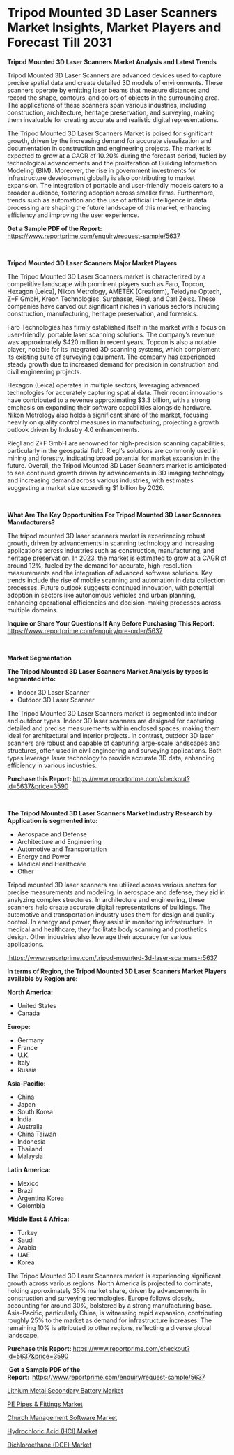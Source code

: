 <p><h1>Tripod Mounted 3D Laser Scanners Market Insights, Market Players and Forecast Till 2031</h1></p><p><strong>Tripod Mounted 3D Laser Scanners Market Analysis and Latest Trends</strong></p>
<p><p>Tripod Mounted 3D Laser Scanners are advanced devices used to capture precise spatial data and create detailed 3D models of environments. These scanners operate by emitting laser beams that measure distances and record the shape, contours, and colors of objects in the surrounding area. The applications of these scanners span various industries, including construction, architecture, heritage preservation, and surveying, making them invaluable for creating accurate and realistic digital representations.</p><p>The Tripod Mounted 3D Laser Scanners Market is poised for significant growth, driven by the increasing demand for accurate visualization and documentation in construction and engineering projects. The market is expected to grow at a CAGR of 10.20% during the forecast period, fueled by technological advancements and the proliferation of Building Information Modeling (BIM). Moreover, the rise in government investments for infrastructure development globally is also contributing to market expansion. The integration of portable and user-friendly models caters to a broader audience, fostering adoption across smaller firms. Furthermore, trends such as automation and the use of artificial intelligence in data processing are shaping the future landscape of this market, enhancing efficiency and improving the user experience.</p></p>
<p><strong>Get a Sample PDF of the Report:&nbsp;</strong> <a href="https://www.reportprime.com/enquiry/request-sample/5637">https://www.reportprime.com/enquiry/request-sample/5637</a></p>
<p>&nbsp;</p>
<p><strong>Tripod Mounted 3D Laser Scanners Major Market Players</strong></p>
<p><p>The Tripod Mounted 3D Laser Scanners market is characterized by a competitive landscape with prominent players such as Faro, Topcon, Hexagon (Leica), Nikon Metrology, AMETEK (Creaform), Teledyne Optech, Z+F GmbH, Kreon Technologies, Surphaser, Riegl, and Carl Zeiss. These companies have carved out significant niches in various sectors including construction, manufacturing, heritage preservation, and forensics.</p><p>Faro Technologies has firmly established itself in the market with a focus on user-friendly, portable laser scanning solutions. The company’s revenue was approximately $420 million in recent years. Topcon is also a notable player, notable for its integrated 3D scanning systems, which complement its existing suite of surveying equipment. The company has experienced steady growth due to increased demand for precision in construction and civil engineering projects.</p><p>Hexagon (Leica) operates in multiple sectors, leveraging advanced technologies for accurately capturing spatial data. Their recent innovations have contributed to a revenue approximating $3.3 billion, with a strong emphasis on expanding their software capabilities alongside hardware. Nikon Metrology also holds a significant share of the market, focusing heavily on quality control measures in manufacturing, projecting a growth outlook driven by Industry 4.0 enhancements.</p><p>Riegl and Z+F GmbH are renowned for high-precision scanning capabilities, particularly in the geospatial field. Riegl’s solutions are commonly used in mining and forestry, indicating broad potential for market expansion in the future. Overall, the Tripod Mounted 3D Laser Scanners market is anticipated to see continued growth driven by advancements in 3D imaging technology and increasing demand across various industries, with estimates suggesting a market size exceeding $1 billion by 2026.</p></p>
<p>&nbsp;</p>
<p><strong>What Are The Key Opportunities For Tripod Mounted 3D Laser Scanners Manufacturers?</strong></p>
<p><p>The tripod mounted 3D laser scanners market is experiencing robust growth, driven by advancements in scanning technology and increasing applications across industries such as construction, manufacturing, and heritage preservation. In 2023, the market is estimated to grow at a CAGR of around 12%, fueled by the demand for accurate, high-resolution measurements and the integration of advanced software solutions. Key trends include the rise of mobile scanning and automation in data collection processes. Future outlook suggests continued innovation, with potential adoption in sectors like autonomous vehicles and urban planning, enhancing operational efficiencies and decision-making processes across multiple domains.</p></p>
<p><strong>Inquire or Share Your Questions If Any Before Purchasing This Report:</strong> <a href="https://www.reportprime.com/enquiry/pre-order/5637">https://www.reportprime.com/enquiry/pre-order/5637</a></p>
<p>&nbsp;</p>
<p><strong>Market Segmentation</strong></p>
<p><strong>The Tripod Mounted 3D Laser Scanners Market Analysis by types is segmented into:</strong></p>
<p><ul><li>Indoor 3D Laser Scanner</li><li>Outdoor 3D Laser Scanner</li></ul></p>
<p><p>The Tripod Mounted 3D Laser Scanners market is segmented into indoor and outdoor types. Indoor 3D laser scanners are designed for capturing detailed and precise measurements within enclosed spaces, making them ideal for architectural and interior projects. In contrast, outdoor 3D laser scanners are robust and capable of capturing large-scale landscapes and structures, often used in civil engineering and surveying applications. Both types leverage laser technology to provide accurate 3D data, enhancing efficiency in various industries.</p></p>
<p><strong>Purchase this Report:&nbsp;</strong><a href="https://www.reportprime.com/checkout?id=5637&price=3590">https://www.reportprime.com/checkout?id=5637&price=3590</a></p>
<p>&nbsp;</p>
<p><strong>The Tripod Mounted 3D Laser Scanners Market Industry Research by Application is segmented into:</strong></p>
<p><ul><li>Aerospace and Defense</li><li>Architecture and Engineering</li><li>Automotive and Transportation</li><li>Energy and Power</li><li>Medical and Healthcare</li><li>Other</li></ul></p>
<p><p>Tripod mounted 3D laser scanners are utilized across various sectors for precise measurements and modeling. In aerospace and defense, they aid in analyzing complex structures. In architecture and engineering, these scanners help create accurate digital representations of buildings. The automotive and transportation industry uses them for design and quality control. In energy and power, they assist in monitoring infrastructure. In medical and healthcare, they facilitate body scanning and prosthetics design. Other industries also leverage their accuracy for various applications.</p></p>
<p><a href="https://www.reportprime.com/tripod-mounted-3d-laser-scanners-r5637">&nbsp;https://www.reportprime.com/tripod-mounted-3d-laser-scanners-r5637</a></p>
<p><strong>In terms of Region, the Tripod Mounted 3D Laser Scanners Market Players available by Region are:</strong></p>
<p>
    <p> <strong> North America: </strong>
        <ul>
            <li>United States</li>
            <li>Canada</li>
        </ul>
        </p> 
    <p> <strong> Europe: </strong>
        <ul>
            <li>Germany</li>
            <li>France</li>
            <li>U.K.</li>
            <li>Italy</li>
            <li>Russia</li>
        </ul>
        </p> 
    <p> <strong> Asia-Pacific: </strong>
        <ul>
            <li>China</li>
            <li>Japan</li>
            <li>South Korea</li>
            <li>India</li>
            <li>Australia</li>
            <li>China Taiwan</li>
            <li>Indonesia</li>
            <li>Thailand</li>
            <li>Malaysia</li>
        </ul>
        </p> 
    <p> <strong> Latin America: </strong>
        <ul>
            <li>Mexico</li>
            <li>Brazil</li>
            <li>Argentina Korea</li>
            <li>Colombia</li>
        </ul>
        </p> 
    <p> <strong> Middle East & Africa: </strong>
        <ul>
            <li>Turkey</li>
            <li>Saudi</li>
            <li>Arabia</li>
            <li>UAE</li>
            <li>Korea</li>
        </ul>
    </p>
    </p>
<p><p>The Tripod Mounted 3D Laser Scanners market is experiencing significant growth across various regions. North America is projected to dominate, holding approximately 35% market share, driven by advancements in construction and surveying technologies. Europe follows closely, accounting for around 30%, bolstered by a strong manufacturing base. Asia-Pacific, particularly China, is witnessing rapid expansion, contributing roughly 25% to the market as demand for infrastructure increases. The remaining 10% is attributed to other regions, reflecting a diverse global landscape.</p></p>
<p><strong>Purchase this Report: </strong><a href="https://www.reportprime.com/checkout?id=5637&price=3590">https://www.reportprime.com/checkout?id=5637&price=3590</a></p>
<p>&nbsp;<strong>Get a Sample PDF of the Report:&nbsp;&nbsp;</strong><a href="https://www.reportprime.com/enquiry/request-sample/5637">https://www.reportprime.com/enquiry/request-sample/5637</a></p>
<p><strong></strong></p>
<p><p><a href="https://github.com/angelajermaine/Market-Research-Report-List-5/blob/main/lithium-metal-secondary-battery-market.md">Lithium Metal Secondary Battery Market</a></p><p><a href="https://issuu.com/reportprime-2/docs/pe-pipes-fittings-market-size-2030._11b34ff709fa1b">PE Pipes & Fittings Market</a></p><p><a href="https://www.linkedin.com/pulse/church-management-software-market2024-2031-industry-insights-jdklf?trackingId=P2r3pyw2REm1Fq7FaCfIRg%3D%3D">Church Management Software Market</a></p><p><a href="https://medium.com/@akshatreportprime/strategic-roadmap-global-hydrochloric-acid-hcl-market-insights-and-opportunities-2024-2031-2a833c286b39">Hydrochloric Acid (HCl) Market</a></p><p><a href="https://medium.com/@akshatreportprime/dichloroethane-dce-market-outlook-and-forecast-from-2024-to-2031-dfdddba1e7ca">Dichloroethane (DCE) Market</a></p></p>